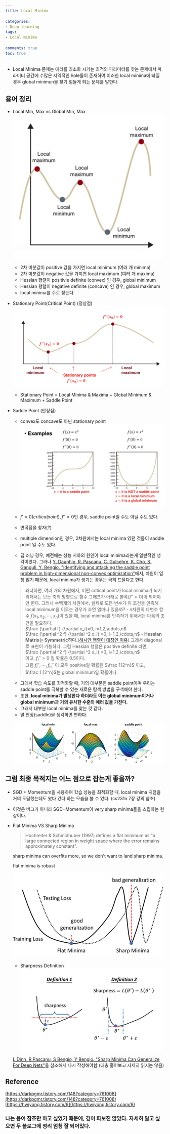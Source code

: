 ```yaml
---
title: Local Minima

categories:
- Deep learning
tags:
- Local minima

comments: true
toc: true
---
```


- Local Minima 문제는 에러를 최소화 시키는 최적의 파라미터를 찾는 문제에서 파라미터 공간에 수많은 지역적인 hole들이 존재하여 이러한 local minima에 빠질 경우 global minimun을 찾기 힘들게 되는 문제를 말한다.
## 용어 정리

- Local Min, Max vs Global Min, Max    
    ![local global](/assets/img/LocalMinima/local_global.jpg)

    - 2차 미분값이 positive 값을 가지면 local minimum (여러 개 minima)
    - 2차 미분값이 negative 값을 가지면 local maximum (여러 개 maxima)
    - Hessian 행렬이 positivie definite (convex) 인 경우, global minimum
    - Hessian 행렬이 negative definite (concave) 인 경우, global maximum    
    - local minima를 주로 찾는다.
    
- Stationary Point(Critical Point) (정상점)   
    ![Stationary Point](/assets/img/LocalMinima/stationary_points.jpg)  

    - Stationary Point = Local Minima & Maxima + Global Minimum & Maximum + Saddle Point    

- Saddle Point (안정점)
    
    - convex도 concave도 아닌 stationary point   
    ![Saddle Point](/assets/img/LocalMinima/saddle_point.jpg)   

    - $f' = 0 (critical point), f''=0$인 경우, saddle point일 수도 아닐 수도 있다.
    - 변곡점을 찾자(?)
    - multiple dimension인 경우, 2차원에서는 local minima 였던 것들이 saddle point 일 수도 있다.    
    - 딥 러닝 경우, 예전에는 성능 저하의 원인이 local minima라는게 일반적인 생각이였다. 그러나 [Y. Dauphin, R. Pascanu, C. Gulcehre, K. Cho, S. Ganguli, Y. Bengio. "Identifying and attacking the saddle point problem in high-dimensional non-convex optimization"](https://arxiv.org/pdf/1406.2572.pdf)에서, 차원이 엄청 많기 때문에, local minima가 생기는 경우는 극히 드물다고 한다.      
    > 왜냐하면, 여러 개의 차원에서, 어떤 critical point가 local minima가 되기 위해서는 모든 축의 방향으로 함수 그래프가 아래로 볼록($f''>0$)이 되어야만 한다. 그러나 수백개의 차원에서, 실제로 모든 변수가 이 조건을 만족해 local minimum을 이루는 경우가 과연 얼마나 있을까?
      - n차원의 다변수 함수 $f(x_1, x_2, \cdots, x_n)$이 있을 때, local minima를 만족하기 위해서는 다음의 조건을 필요하다.    
            $\frac {\partial f} {\partial x_i}=0, i=1,2,\cdots,n$    
            $\frac {\partial ^2 f} {\partial ^2 x_i} >0, i=1,2,\cdots,n$
      - **Hessian Matrix는 Symmetric하다.**([헤시안 행렬이 대칭인 이유](https://www.quora.com/Why-is-the-Hessian-matrix-symmetric)) 그래서 diagonal로 표현이 가능하다.
        그럼 Hessian 행렬은 positive definite 라면,    
        $\frac {\partial ^2 f} {\partial ^2 x_i} >0, i=1,2,\cdots,n$    
        이고, $f_i'' >0$ 일 확률은 0.5이다.    
        그럼 $f_i'', \cdots, f_n''$ 이 모두 positive일 확률은 $\frac 1{2^n}$ 이고,     
        $\frac 1 {2^n}$는 global minimum일 확률이다.
    - 그래서 학습 속도를 최적화할 때, 거의 대부분은 saddle point이며 우리는 saddle point를 극복할 수 있는 새로운 탐색 방법을 구색해야 한다.     
    - 또한, **local minima가 발생한다 하더라도 이는 global minimum이거나 global minimum과 거의 유사한 수준의 에러 값을 가진다.**    
    - 그래서 대부분 local minima를 찾는 것 같다.    
    - 말 안장(saddle)을 생각하면 편하다.    
        
    ![Saddle Point](/assets/img/LocalMinima/saddle_matlab.jpg)           
            
                
        
            
## 그럼 최종 목적지는 어느 점으로 잡는게 좋을까?    

- SGD + Momentum을 사용하여 학습 성능을 최적화할 때, local minima 지점을 거의 도달했는데도 왔다 갔다 하는 모습을 볼 수 있다. (cs231n 7장 강의 참조)    
- 이것은 버그가 아니라 SGD+Momentum이 very sharp minima들을 스킵하는 현상이다.

- Flat Minima VS Sharp Minima    
        

    > Hochreiter & Schmidhuber (1997) defines a flat minimum
    > as "a large connected region in weight space where the
    > error remains approximately constant".

    sharp minima can overfits more, so we don't want to land sharp minima.

    flat minima is robust

    ![sharp minima](/assets/img/LocalMinima/sharp_minima.jpg)    

    - Sharpness Definition
    ![sharpness](/assets/img/LocalMinima/sharpness.jpg)
        
    [L Dinh, R Pascanu, S Bengio, Y Bengio. "Sharp Minima Can Generalize For Deep Nets"](https://arxiv.org/pdf/1703.04933.pdf)을 참조해서 다시 작성해야함 (대충 훑어보고 자세히 읽지는 않음)


## Reference    
[https://darkpgmr.tistory.com/148?category=761008](https://darkpgmr.tistory.com/148?category=761008)
[https://hwiyong.tistory.com/9](https://hwiyong.tistory.com/9)

### 나는 용어 참조만 하고 싶었기 때문에, 깊이 파보진 않았다. 자세히 알고 싶으면 두 블로그에 정리 엄청 잘 되어있다. 
